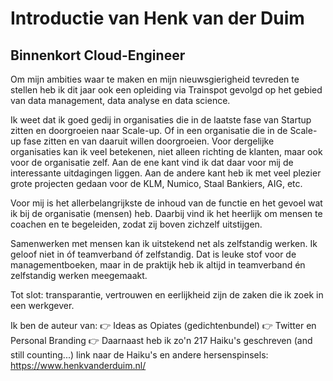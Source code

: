# Introductie van Henk van der Duim  
## Binnenkort Cloud-Engineer

Om mijn ambities waar te maken en mijn nieuwsgierigheid tevreden te stellen heb ik dit jaar ook een opleiding via Trainspot gevolgd op het gebied van data management, data analyse en data science.

Ik weet dat ik goed gedij in organisaties die in de laatste fase van Startup zitten en doorgroeien naar Scale-up. Of in een organisatie die in de Scale-up fase zitten en van daaruit willen doorgroeien. Voor dergelijke organisaties kan ik veel betekenen, niet alleen richting de klanten, maar ook voor de organisatie zelf. Aan de ene kant vind ik dat daar voor mij de interessante uitdagingen liggen. Aan de andere kant heb ik met veel plezier grote projecten gedaan voor de KLM, Numico, Staal Bankiers, AIG, etc.

Voor mij is het allerbelangrijkste de inhoud van de functie en het gevoel wat ik bij de organisatie (mensen) heb. Daarbij vind ik het heerlijk om mensen te coachen en te begeleiden, zodat zij boven zichzelf uitstijgen.

Samenwerken met mensen kan ik uitstekend net als zelfstandig werken. Ik geloof niet in óf teamverband óf zelfstandig. Dat is leuke stof voor de managementboeken, maar in de praktijk heb ik altijd in teamverband én zelfstandig werken meegemaakt.

Tot slot: transparantie, vertrouwen en eerlijkheid zijn de zaken die ik zoek in een werkgever.

Ik ben de auteur van:
👉 Ideas as Opiates (gedichtenbundel)
👉 Twitter en Personal Branding
👉 Daarnaast heb ik zo'n 217 Haiku's geschreven (and still counting...)
link naar de Haiku's en andere hersenspinsels: https://www.henkvanderduim.nl/
